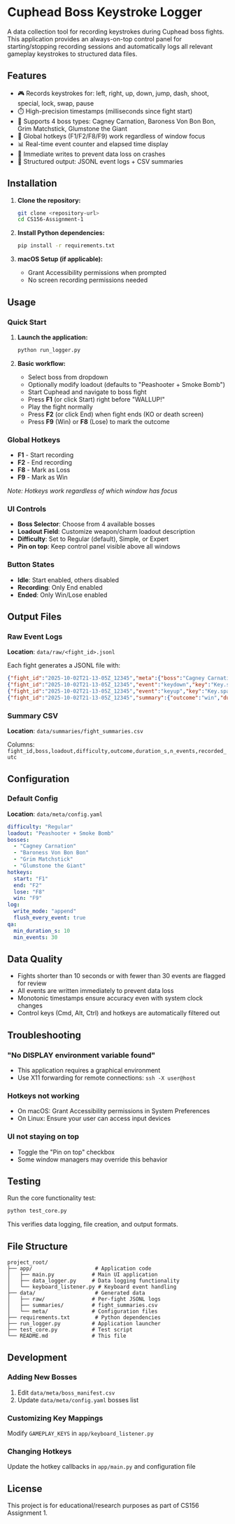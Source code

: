 # Cuphead Boss Keystroke Logger

A data collection tool for recording keystrokes during Cuphead boss fights. This application provides an always-on-top control panel for starting/stopping recording sessions and automatically logs all relevant gameplay keystrokes to structured data files.

## Features

- 🎮 Records keystrokes for: left, right, up, down, jump, dash, shoot, special, lock, swap, pause
- ⏱️ High-precision timestamps (milliseconds since fight start)
- 🎯 Supports 4 boss types: Cagney Carnation, Baroness Von Bon Bon, Grim Matchstick, Glumstone the Giant
- 🔄 Global hotkeys (F1/F2/F8/F9) work regardless of window focus
- 📊 Real-time event counter and elapsed time display
- 💾 Immediate writes to prevent data loss on crashes
- 📁 Structured output: JSONL event logs + CSV summaries

## Installation

1. **Clone the repository:**
   ```bash
   git clone <repository-url>
   cd CS156-Assignment-1
   ```

2. **Install Python dependencies:**
   ```bash
   pip install -r requirements.txt
   ```

3. **macOS Setup (if applicable):**
   - Grant Accessibility permissions when prompted
   - No screen recording permissions needed

## Usage

### Quick Start

1. **Launch the application:**
   ```bash
   python run_logger.py
   ```

2. **Basic workflow:**
   - Select boss from dropdown
   - Optionally modify loadout (defaults to "Peashooter + Smoke Bomb")
   - Start Cuphead and navigate to boss fight
   - Press **F1** (or click Start) right before "WALLUP!"
   - Play the fight normally
   - Press **F2** (or click End) when fight ends (KO or death screen)
   - Press **F9** (Win) or **F8** (Lose) to mark the outcome

### Global Hotkeys

- **F1** - Start recording
- **F2** - End recording  
- **F8** - Mark as Loss
- **F9** - Mark as Win

*Note: Hotkeys work regardless of which window has focus*

### UI Controls

- **Boss Selector**: Choose from 4 available bosses
- **Loadout Field**: Customize weapon/charm loadout description
- **Difficulty**: Set to Regular (default), Simple, or Expert
- **Pin on top**: Keep control panel visible above all windows

### Button States

- **Idle**: Start enabled, others disabled
- **Recording**: Only End enabled
- **Ended**: Only Win/Lose enabled

## Output Files

### Raw Event Logs
**Location**: `data/raw/<fight_id>.jsonl`

Each fight generates a JSONL file with:
```json
{"fight_id":"2025-10-02T21-13-05Z_12345","meta":{"boss":"Cagney Carnation","loadout":"Peashooter+Smoke","difficulty":"Regular","start_utc":"2025-10-02T21:13:05Z"}}
{"fight_id":"2025-10-02T21-13-05Z_12345","event":"keydown","key":"Key.space","t_ms":1234}
{"fight_id":"2025-10-02T21-13-05Z_12345","event":"keyup","key":"Key.space","t_ms":1280}
{"fight_id":"2025-10-02T21-13-05Z_12345","summary":{"outcome":"win","duration_ms":92500,"end_utc":"2025-10-02T21:14:37Z"}}
```

### Summary CSV
**Location**: `data/summaries/fight_summaries.csv`

Columns: `fight_id,boss,loadout,difficulty,outcome,duration_s,n_events,recorded_utc`

## Configuration

### Default Config
**Location**: `data/meta/config.yaml`

```yaml
difficulty: "Regular"
loadout: "Peashooter + Smoke Bomb"
bosses:
  - "Cagney Carnation"
  - "Baroness Von Bon Bon" 
  - "Grim Matchstick"
  - "Glumstone the Giant"
hotkeys:
  start: "F1"
  end: "F2"
  lose: "F8"
  win: "F9"
log:
  write_mode: "append"
  flush_every_event: true
qa:
  min_duration_s: 10
  min_events: 30
```

## Data Quality

- Fights shorter than 10 seconds or with fewer than 30 events are flagged for review
- All events are written immediately to prevent data loss
- Monotonic timestamps ensure accuracy even with system clock changes
- Control keys (Cmd, Alt, Ctrl) and hotkeys are automatically filtered out

## Troubleshooting

### "No DISPLAY environment variable found"
- This application requires a graphical environment
- Use X11 forwarding for remote connections: `ssh -X user@host`

### Hotkeys not working
- On macOS: Grant Accessibility permissions in System Preferences
- On Linux: Ensure your user can access input devices

### UI not staying on top
- Toggle the "Pin on top" checkbox
- Some window managers may override this behavior

## Testing

Run the core functionality test:
```bash
python test_core.py
```

This verifies data logging, file creation, and output formats.

## File Structure

```
project_root/
├── app/                    # Application code
│   ├── main.py            # Main UI application
│   ├── data_logger.py     # Data logging functionality
│   └── keyboard_listener.py # Keyboard event handling
├── data/                   # Generated data
│   ├── raw/               # Per-fight JSONL logs
│   ├── summaries/         # fight_summaries.csv
│   └── meta/              # Configuration files
├── requirements.txt        # Python dependencies
├── run_logger.py          # Application launcher
├── test_core.py           # Test script
└── README.md              # This file
```

## Development

### Adding New Bosses
1. Edit `data/meta/boss_manifest.csv`
2. Update `data/meta/config.yaml` bosses list

### Customizing Key Mappings
Modify `GAMEPLAY_KEYS` in `app/keyboard_listener.py`

### Changing Hotkeys
Update the hotkey callbacks in `app/main.py` and configuration file

## License

This project is for educational/research purposes as part of CS156 Assignment 1.